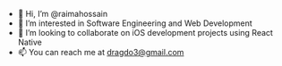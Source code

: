 - 👋 Hi, I’m @raimahossain
- 👀 I’m interested in Software Engineering and Web Development
- 💞️ I’m looking to collaborate on iOS development projects using React Native
- 📫 You can reach me at dragdo3@gmail.com

<!---
raimahossain/raimahossain is a ✨ special ✨ repository because its `README.md` (this file) appears on your GitHub profile.
You can click the Preview link to take a look at your changes.
--->

